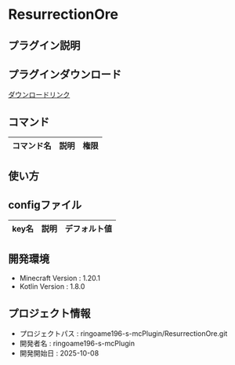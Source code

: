 # ResurrectionOre

## プラグイン説明

## プラグインダウンロード
[ダウンロードリンク](https://github.com/ringoame196-s-mcPlugin/ResurrectionOre/releases/latest)

## コマンド
| コマンド名   |     説明      | 権限 |
| --- | ----------- | ------- |

## 使い方

## configファイル
| key名   |     説明      | デフォルト値 |
| --- | ----------- | ------- |
 
## 開発環境
- Minecraft Version : 1.20.1
- Kotlin Version : 1.8.0

## プロジェクト情報
- プロジェクトパス : ringoame196-s-mcPlugin/ResurrectionOre.git
- 開発者名 : ringoame196-s-mcPlugin
- 開発開始日 : 2025-10-08
